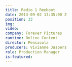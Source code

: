 ```yaml
---
title: Radio 1 Reeboot
date: 2013-09-02 13:35:00 Z
position: 33
img: 
video: 
company: Forever Pictures
runtime: Online Content
director: Pensacola
producers: Vivianne Jaspers
role: Production Manager
is-featured: 
---
```



